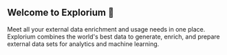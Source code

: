 ## Welcome to Explorium 👋

Meet all your external data enrichment
and usage needs in one place.
Explorium combines the world's best data to generate, enrich, and prepare
external data sets for analytics and machine learning.
